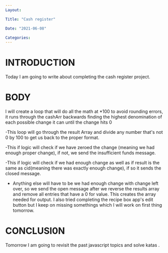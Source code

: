 ```yaml
---
Layout:

Title: "Cash register"

Date: "2021-06-08"

Categories:
---
```

# INTRODUCTION
Today I am going to write about completing the cash register project.
# BODY
I will create a loop that will do all the math at *100 to avoid rounding errors, it runs through the cashArr backwards finding
  the highest denomination of each possible change it can until the change hits 0 
  
-This loop will go through the result Array and divide any number that's not 0 by 100 to get us back to the 
  proper format. 
  
-This if logic will check if we have zeroed the change (meaning we had enough proper change), if not, we send
  the insufficient funds message.

-This if logic will check if we had enough change as well as if result is the same as cid(meaning there was
  exactly enough change), if so it sends the closed message.
  

- Anything else will have to be we had enough change with change left over, so we send the open message after
  we reverse the results array and remove all entries that have a 0 for value. This creates the array needed for
  output.
I also tried completing the recipe box app's edit button but I keep on missing somethings which I will work on first thing tomorrow.

# CONCLUSI0N
Tomorrow I am going to revisit the past javascript topics and solve katas .